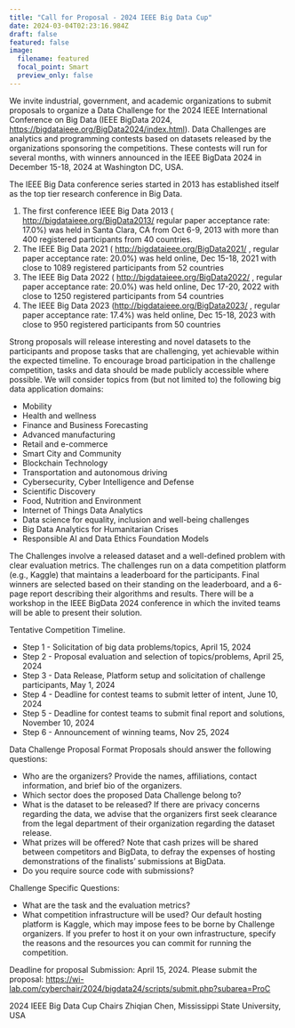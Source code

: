 ```yaml
---
title: "Call for Proposal - 2024 IEEE Big Data Cup"
date: 2024-03-04T02:23:16.984Z
draft: false
featured: false
image:
  filename: featured
  focal_point: Smart
  preview_only: false
---
```

We invite industrial, government, and academic organizations to submit proposals to organize a Data Challenge for the 2024 IEEE International Conference on Big Data (IEEE BigData 2024, https://bigdataieee.org/BigData2024/index.html). Data Challenges are analytics and programming contests based on datasets released by the organizations sponsoring the competitions. These contests will run for several months, with winners announced in the IEEE BigData 2024 in December 15-18, 2024 at Washington DC, USA.

The IEEE Big Data conference series started in 2013 has established itself as the top tier research conference in Big Data.  

1. The first conference IEEE Big Data 2013 (  http://bigdataieee.org/BigData2013/ regular paper acceptance  rate: 17.0%) was held in Santa Clara, CA from Oct 6-9, 2013 with more  than  400 registered participants from 40 countries. 
2. The IEEE Big Data 2021 ( http://bigdataieee.org/BigData2021/ ,  regular paper acceptance rate: 20.0%) was held online, Dec 15-18, 2021 with close to 1089 registered participants from 52 countries
3. The IEEE Big Data 2022 ( http://bigdataieee.org/BigData2022/ ,  regular paper acceptance rate: 20.0%) was held online, Dec 17-20, 2022 with close to 1250 registered participants from 54 countries
4. The IEEE Big Data 2023 (http://bigdataieee.org/BigData2023/ ,  regular paper acceptance rate: 17.4%) was held online, Dec 15-18, 2023 with close to 950 registered participants from 50 countries

Strong proposals will release interesting and novel datasets to the participants and propose tasks that are challenging, yet achievable within the expected timeline. To encourage broad participation in the challenge competition, tasks and data should be made publicly accessible where possible.
We will consider topics from (but not limited to) the following big data application domains: 

* Mobility
* Health and wellness
* Finance and Business Forecasting
* Advanced manufacturing
* Retail and e-commerce
* Smart City and Community
* Blockchain Technology
* Transportation and autonomous driving
* Cybersecurity, Cyber Intelligence and Defense
* Scientific Discovery
* Food, Nutrition and Environment
* Internet of Things Data Analytics
* Data science for equality, inclusion and well-being challenges
* Big Data Analytics for Humanitarian Crises
* Responsible AI and Data Ethics
  Foundation Models 

The Challenges involve a released dataset and a well-defined problem with clear evaluation metrics. The challenges run on a data competition platform (e.g., Kaggle) that maintains a leaderboard for the participants. Final winners are selected based on their standing on the leaderboard, and a 6-page report describing their algorithms and results. There will be a workshop in the IEEE BigData 2024 conference in which the invited teams will be able to present their solution.

Tentative Competition Timeline. 

* Step 1 - Solicitation of big data problems/topics, April 15, 2024
* Step 2 - Proposal evaluation and selection of topics/problems, April 25, 2024
* Step 3 - Data Release, Platform setup and solicitation of challenge participants, May 1, 2024
* Step 4 -  Deadline for contest teams to submit letter of intent, June 10, 2024
* Step 5 - Deadline for contest teams to submit final report and solutions, November 10, 2024
* Step 6 - Announcement of winning teams, Nov 25, 2024

Data Challenge Proposal Format
Proposals should answer the following questions:

* Who are the organizers? Provide the names, affiliations, contact information, and brief bio of the organizers.
* Which sector does the proposed Data Challenge belong to?
* What is the dataset to be released? If there are privacy concerns regarding the data, we advise that the organizers first seek clearance from the legal department of their organization regarding the dataset release.
* What prizes will be offered? Note that cash prizes will be shared between competitors and BigData, to defray the expenses of hosting demonstrations of the finalists’ submissions at BigData.
* Do you require source code with submissions?

Challenge Specific Questions:

* What are the task and the evaluation metrics?
* What competition infrastructure will be used? Our default hosting platform is Kaggle, which may impose fees to be borne by Challenge organizers. If you prefer to host it on your own infrastructure, specify the reasons and the resources you can commit for running the competition.

Deadline for proposal Submission: April 15, 2024. Please submit the proposal:
https://wi-lab.com/cyberchair/2024/bigdata24/scripts/submit.php?subarea=ProC



2024 IEEE Big Data Cup Chairs
Zhiqian Chen, Mississippi State University, USA
